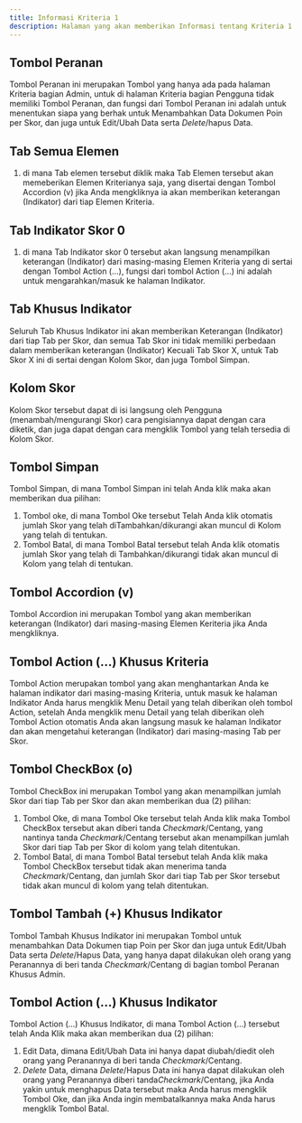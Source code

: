 ```yaml
---
title: Informasi Kriteria 1
description: Halaman yang akan memberikan Informasi tentang Kriteria 1
--- 
```

 
## Tombol Peranan  
Tombol Peranan ini merupakan Tombol yang hanya ada pada halaman Kriteria bagian Admin, untuk di halaman Kriteria bagian Pengguna tidak memiliki Tombol Peranan, dan fungsi dari Tombol Peranan ini adalah untuk menentukan siapa yang berhak untuk Menambahkan Data Dokumen Poin per Skor, dan juga untuk Edit/Ubah Data serta *Delete*/hapus Data.

## Tab Semua Elemen
1. di mana Tab elemen tersebut diklik maka Tab Elemen tersebut akan memeberikan Elemen Kriterianya saja,  yang disertai dengan Tombol Accordion (v) jika Anda mengkliknya ia akan memberikan keterangan (Indikator) dari tiap Elemen Kriteria.

## Tab Indikator Skor 0
1. di mana Tab Indikator skor 0 tersebut akan langsung menampilkan keterangan (Indikator) dari masing-masing Elemen Kriteria yang di sertai dengan Tombol Action (...), fungsi dari tombol Action (...) ini adalah untuk mengarahkan/masuk ke halaman Indikator.

## Tab Khusus Indikator
Seluruh Tab Khusus Indikator ini akan memberikan Keterangan (Indikator) dari tiap Tab per Skor, dan semua Tab Skor ini tidak memiliki perbedaan dalam memberikan keterangan (Indikator) Kecuali Tab Skor X, untuk  Tab Skor X ini di sertai dengan Kolom Skor, dan juga Tombol Simpan.

## Kolom Skor
Kolom Skor tersebut dapat di isi langsung oleh Pengguna (menambah/mengurangi Skor) cara pengisiannya dapat dengan cara diketik, dan juga dapat dengan cara mengklik Tombol yang telah tersedia di Kolom Skor.

## Tombol Simpan
Tombol Simpan, di mana Tombol Simpan ini telah Anda klik maka akan memberikan dua pilihan:
1. Tombol oke, di mana Tombol Oke tersebut Telah Anda klik otomatis jumlah Skor yang telah diTambahkan/dikurangi akan muncul di Kolom yang telah di tentukan.
1. Tombol Batal, di mana Tombol Batal tersebut telah Anda klik otomatis jumlah Skor yang telah di Tambahkan/dikurangi tidak akan muncul di Kolom yang telah di tentukan.

## Tombol Accordion (v) 
Tombol Accordion ini merupakan Tombol yang akan memberikan keterangan (Indikator) dari masing-masing Elemen Keriteria jika Anda mengkliknya.

## Tombol Action (...) Khusus Kriteria  
Tombol Action merupakan tombol yang akan menghantarkan Anda ke halaman indikator dari masing-masing Kriteria, untuk masuk ke halaman Indikator Anda harus mengklik Menu Detail yang telah diberikan oleh tombol Action, setelah Anda mengklik menu Detail yang telah diberikan oleh Tombol Action otomatis Anda akan langsung masuk ke halaman Indikator dan akan mengetahui keterangan (Indikator) dari masing-masing Tab per Skor. 

## Tombol CheckBox (o)
Tombol CheckBox ini merupakan Tombol yang akan menampilkan jumlah Skor dari tiap Tab per Skor dan akan memberikan dua (2) pilihan:
1. Tombol Oke, di mana Tombol Oke tersebut telah Anda klik maka Tombol CheckBox tersebut akan diberi tanda *Checkmark*/Centang, yang nantinya tanda *Checkmark*/Centang tersebut akan menampilkan jumlah Skor dari tiap Tab per Skor di kolom yang telah ditentukan.
1. Tombol Batal, di mana Tombol Batal tersebut telah Anda klik maka Tombol CheckBox tersebut tidak akan menerima tanda *Checkmark*/Centang, dan jumlah Skor dari tiap Tab per Skor tersebut tidak akan muncul di kolom yang telah ditentukan.

## Tombol Tambah (+) Khusus Indikator
Tombol Tambah Khusus Indikator ini merupakan Tombol untuk menambahkan Data Dokumen tiap Poin per Skor dan juga untuk Edit/Ubah Data serta *Delete*/Hapus Data, yang hanya dapat dilakukan oleh orang yang Peranannya di beri tanda *Checkmark*/Centang di bagian tombol Peranan Khusus Admin.

## Tombol Action (...) Khusus Indikator
Tombol Action (...) Khusus Indikator, di mana Tombol Action (...) tersebut telah Anda Klik maka akan memberikan dua (2) pilihan:

1. Edit Data, dimana Edit/Ubah Data ini hanya dapat diubah/diedit oleh orang yang Peranannya di beri tanda *Checkmark*/Centang.
1. *Delete* Data, dimana *Delete*/Hapus Data ini hanya dapat dilakukan oleh orang yang Peranannya diberi tanda*Checkmark*/Centang, jika Anda yakin untuk menghapus Data tersebut maka Anda harus mengklik Tombol Oke, dan jika Anda ingin membatalkannya maka Anda harus mengklik Tombol Batal. 


